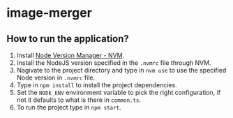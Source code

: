 # image-merger
## How to run the application?
1. Install [Node Version Manager - NVM](https://github.com/nvm-sh/nvm).
2. Install the NodeJS version specified in the  ```.nvmrc``` file through NVM.
3. Nagivate to the project directory and type in ``` nvm use ``` to use the specified Node version in ```.nvmrc``` file.
4. Type in ``` npm install ``` to install the project dependencies.
5. Set the ``` NODE_ENV ``` environment variable to pick the right configuration, if not it defaults to what is there in ```common.ts```.
6. To run the project type in ``` npm start ```.
